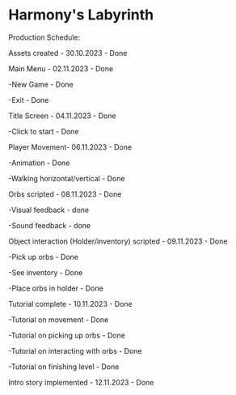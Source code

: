 # Harmony's Labyrinth 

Production Schedule:

Assets created - 30.10.2023 - Done

Main Menu - 02.11.2023 - Done

-New Game - Done

-Exit - Done

Title Screen - 04.11.2023 - Done

-Click to start - Done


Player Movement- 06.11.2023 - Done

-Animation - Done

-Walking horizontal/vertical - Done

Orbs scripted - 08.11.2023 - Done

-Visual feedback - done

-Sound feedback - done

Object interaction (Holder/inventory) scripted - 09.11.2023 - Done

-Pick up orbs - Done

-See inventory - Done

-Place orbs in holder - Done


Tutorial complete - 10.11.2023 - Done

-Tutorial on movement - Done

-Tutorial on picking up orbs - Done

-Tutorial on interacting with orbs - Done

-Tutorial on finishing level - Done

Intro story implemented - 12.11.2023 - Done
